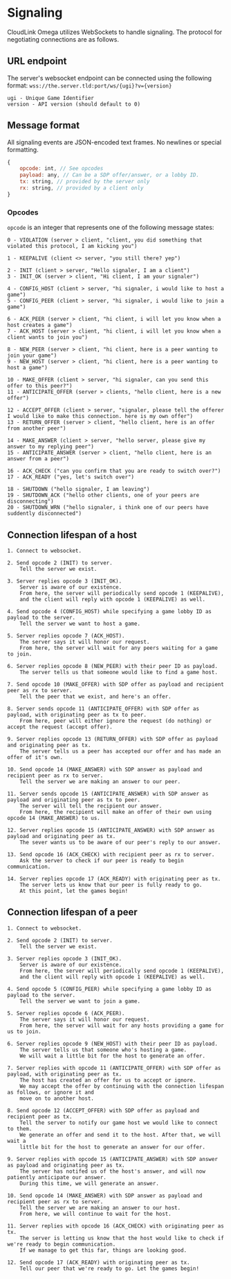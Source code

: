# Signaling
CloudLink Omega utilizes WebSockets to handle signaling. The protocol for negotiating connections are as follows.

## URL endpoint
The server's websocket endpoint can be connected using the following format:
`wss://the.server.tld:port/ws/{ugi}?v={version}`

	ugi - Unique Game Identifier
	version - API version (should default to 0)


## Message format
All signaling events are JSON-encoded text frames. No newlines or special formatting.
```js
{
	opcode: int, // See opcodes
	payload: any, // Can be a SDP offer/answer, or a lobby ID.
	tx: string, // provided by the server only
	rx: string, // provided by a client only
}
```

### Opcodes
`opcode` is an integer that represents one of the following message states:
	
	0 - VIOLATION (server > client, "client, you did something that violated this protocol, I am kicking you")

	1 - KEEPALIVE (client <> server, "you still there? yep")

	2 - INIT (client > server, "Hello signaler, I am a client")
	3 - INIT_OK (server > client, "Hi client, I am your signaler")
	
	4 - CONFIG_HOST (client > server, "hi signaler, i would like to host a game")
	5 - CONFIG_PEER (client > server, "hi signaler, i would like to join a game")

	6 - ACK_PEER (server > client, "hi client, i will let you know when a host creates a game")
	7 - ACK_HOST (server > client, "hi client, i will let you know when a client wants to join you")

	8 - NEW_PEER (server > client, "hi client, here is a peer wanting to join your game")
	9 - NEW_HOST (server > client, "hi client, here is a peer wanting to host a game")

	10 - MAKE_OFFER (client > server, "hi signaler, can you send this offer to this peer?")
	11 - ANTICIPATE_OFFER (server > clients, "hello client, here is a new offer")

	12 - ACCEPT_OFFER (client > server, "signaler, please tell the offerer I would like to make this connection. here is my own offer")
	13 - RETURN_OFFER (server > client, "hello client, here is an offer from another peer")
	
	14 - MAKE_ANSWER (client > server, "hello server, please give my answer to my replying peer")
	15 - ANTICIPATE_ANSWER (server > client, "hello client, here is an answer from a peer")

	16 - ACK_CHECK ("can you confirm that you are ready to switch over?")
	17 - ACK_READY ("yes, let's switch over")

	18 - SHUTDOWN ("hello signaler, I am leaving")
	19 - SHUTDOWN_ACK ("hello other clients, one of your peers are disconnecting")
	20 - SHUTDOWN_WRN ("hello signaler, i think one of our peers have suddently disconnected")

## Connection lifespan of a host

	1. Connect to websocket.

	2. Send opcode 2 (INIT) to server.
		Tell the server we exist.

	3. Server replies opcode 3 (INIT_OK).
		Server is aware of our existence.
		From here, the server will periodically send opcode 1 (KEEPALIVE),
		and the client will reply with opcode 1 (KEEPALIVE) as well.

	4. Send opcode 4 (CONFIG_HOST) while specifying a game lobby ID as payload to the server.
		Tell the server we want to host a game.

	5. Server replies opcode 7 (ACK_HOST).
		The server says it will honor our request.
		From here, the server will wait for any peers waiting for a game to join.

	6. Server replies opcode 8 (NEW_PEER) with their peer ID as payload.
		The server tells us that someone would like to find a game host.

	7. Send opcode 10 (MAKE_OFFER) with SDP offer as payload and recipient peer as rx to server.
		Tell the peer that we exist, and here's an offer.

	8. Server sends opcode 11 (ANTICIPATE_OFFER) with SDP offer as payload, with originating peer as tx to peer.
		From here, peer will either ignore the request (do nothing) or accept the request (accept offer).

	9. Server replies opcode 13 (RETURN_OFFER) with SDP offer as payload and originating peer as tx.
		The server tells us a peer has accepted our offer and has made an offer of it's own.
	
	10. Send opcode 14 (MAKE_ANSWER) with SDP answer as payload and recipient peer as rx to server.
		Tell the server we are making an answer to our peer.
	
	11. Server sends opcode 15 (ANTICIPATE_ANSWER) with SDP answer as payload and originating peer as tx to peer.
		The server will tell the recipient our answer.
		From here, the recipient will make an offer of their own using opcode 14 (MAKE_ANSWER) to us.
	
	12. Server replies opcode 15 (ANTICIPATE_ANSWER) with SDP answer as payload and originating peer as tx.
		The sever wants us to be aware of our peer's reply to our answer.

	13. Send opcode 16 (ACK_CHECK) with recipient peer as rx to server.
		Ask the server to check if our peer is ready to begin communication.
	
	14. Server replies opcode 17 (ACK_READY) with originating peer as tx.
		The server lets us know that our peer is fully ready to go.
		At this point, let the games begin!

## Connection lifespan of a peer

	1. Connect to websocket.

	2. Send opcode 2 (INIT) to server.
		Tell the server we exist.

	3. Server replies opcode 3 (INIT_OK).
		Server is aware of our existence.
		From here, the server will periodically send opcode 1 (KEEPALIVE),
		and the client will reply with opcode 1 (KEEPALIVE) as well.

	4. Send opcode 5 (CONFIG_PEER) while specifying a game lobby ID as payload to the server.
		Tell the server we want to join a game.

	5. Server replies opcode 6 (ACK_PEER).
		The server says it will honor our request.
		From here, the server will wait for any hosts providing a game for us to join.

	6. Server replies opcode 9 (NEW_HOST) with their peer ID as payload.
		The server tells us that someone who's hosting a game.
		We will wait a little bit for the host to generate an offer.

	7. Server replies with opcode 11 (ANTICIPATE_OFFER) with SDP offer as payload, with originating peer as tx.
		The host has created an offer for us to accept or ignore.
		We may accept the offer by continuing with the connection lifespan as follows, or ignore it and
		move on to another host.
	
	8. Send opcode 12 (ACCEPT_OFFER) with SDP offer as payload and recipient peer as tx.
		Tell the server to notify our game host we would like to connect to them.
		We generate an offer and send it to the host. After that, we will wait a 
		little bit for the host to generate an answer for our offer.
	
	9. Server replies with opcode 15 (ANTICIPATE_ANSWER) with SDP answer as payload and originating peer as tx.
		The server has notifed us of the host's answer, and will now patiently anticipate our answer.
		During this time, we will generate an answer.

	10. Send opcode 14 (MAKE_ANSWER) with SDP answer as payload and recipient peer as rx to server.
		Tell the server we are making an answer to our host.
		From here, we will continue to wait for the host.
	
	11. Server replies with opcode 16 (ACK_CHECK) with originating peer as tx.
		The server is letting us know that the host would like to check if we're ready to begin communication.
		If we manage to get this far, things are looking good.
	
	12. Send opcode 17 (ACK_READY) with originating peer as tx.
		Tell our peer that we're ready to go. Let the games begin!